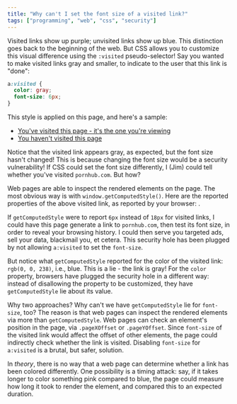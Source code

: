 ```yaml
---
title: "Why can't I set the font size of a visited link?"
tags: ["programming", "web", "css", "security"]
---
```


Visited links show up purple; unvisited links show up blue.
This distinction goes back to the beginning of the web.
But CSS allows you to customize this visual difference using the `:visited` pseudo-selector!
Say you wanted to make visited links gray and smaller,
to indicate to the user that this link is "done":

```css
a:visited {
  color: gray;
  font-size: 6px;
}
```

<style>
  a:visited {
    color: gray;
    font-size: 6px;
  }
</style>

This style is applied on this page,
and here's a sample:

<div>
  <ul>
    <li><a id="visited-link" href="/2019/03/08/why-cant-i-set-the-font-size-of-a-visited-link">You've visited this page - it's the one you're viewing</a></li>
    <li><a id="unvisited-link" href="https://ec386324a2ba.com">You haven't visited this page</a></li>
  </ul>
</div>

Notice that the visited link appears gray, as expected,
but the font size hasn't changed!
This is because changing the font size would be a security vulnerability!
If CSS could set the font size differently,
I (Jim) could tell whether you've visited `pornhub.com`.
But how?

Web pages are able to inspect the rendered elements on the page.
The most obvious way is with `window.getComputedStyle()`.
Here are the reported properties of the above visited link,
as reported by your browser:
<code id="css-report"></code>.

<script>
  window.addEventListener("load",() => {
    const style = window.getComputedStyle(document.getElementById("visited-link"));
    document.getElementById("css-report").innerText = `font-size: ${style.getPropertyValue("font-size")}; color: ${style.getPropertyValue("color")}`;
  });
</script>

If `getComputedStyle` were to report `6px` instead of `18px` for visited links,
I could have this page generate a link to `pornhub.com`,
then test its font size,
in order to reveal your browsing history.
I could then serve you targeted ads,
sell your data,
blackmail you,
et cetera.
This security hole has been plugged
by not allowing `a:visited` to set the `font-size`.

But notice what `getComputedStyle` reported for the color of the visited link:
`rgb(0, 0, 238)`, i.e., blue.
This is a lie - the link is gray!
For the `color` property,
browsers have plugged the security hole in a different way:
instead of disallowing the property to be customized,
they have `getComputedStyle` lie about its value.

Why two approaches?
Why can't we have `getComputedStyle` lie for `font-size`, too?
The reason is that
web pages can inspect the rendered elements via more than `getComputedStyle`.
Web pages can check an element's position in the page,
via `.pageXOffset` or `.pageYOffset`.
Since `font-size` of the visited link would affect the offset of other elements,
the page could indirectly check whether the link is visited.
Disabling `font-size` for `a:visited` is a brutal, but safer, solution.

In _theory_, there is no way that a web page can determine
whether a link has been colored differently.
One possibility is a timing attack:
say,
if it takes longer to color something pink compared to blue,
the page could measure how long it took to render the element,
and compared this to an expected duration.
